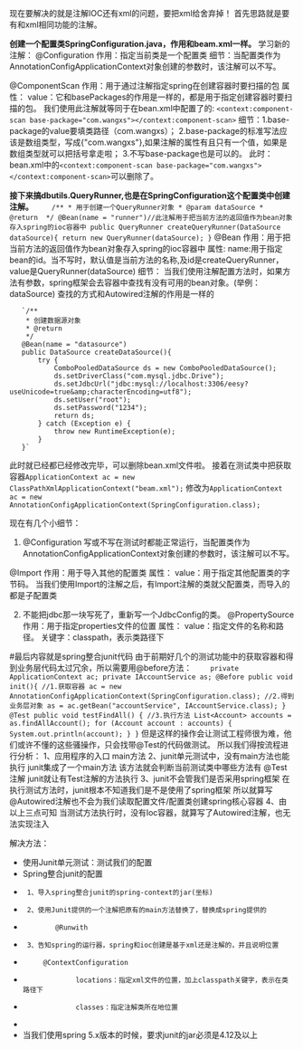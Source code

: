 现在要解决的就是注解IOC还有xml的问题，要把xml给舍弃掉！
首先思路就是要有和xml相同功能的注解。

**创建一个配置类SpringConfiguration.java，作用和beam.xml一样。**
学习新的注解：
@Configuration
     作用：指定当前类是一个配置类
     细节：当配置类作为AnnotationConfigApplicationContext对象创建的参数时，该注解可以不写。
     
@ComponentScan
     作用：用于通过注解指定spring在创建容器时要扫描的包
     属性：
       value：它和basePackages的作用是一样的，都是用于指定创建容器时要扫描的包。
              我们使用此注解就等同于在bean.xml中配置了的:
              `<context:component-scan base-package="com.wangxs"></context:component-scan>`
     细节：1.base-package的value要填类路径（com.wangxs）；
          2.base-package的标准写法应该是数组类型，写成{"com.wangxs"},如果注解的属性有且只有一个值，如果是数组类型就可以把括号拿走啦；
          3.不写base-package也是可以的。
     此时：bean.xml中的`<context:component-scan base-package="com.wangxs"></context:component-scan>`可以删除了。
     
**接下来搞dbutils.QueryRunner,也是在SpringConfiguration这个配置类中创建注解。**
`    /**
     * 用于创建一个QueryRunner对象
     * @param dataSource
     * @return 
     */
    @Bean(name = "runner")//此注解用于把当前方法的返回值作为bean对象存入spring的ioc容器中
    public QueryRunner createQueryRunner(DataSource dataSource){
        return new QueryRunner(dataSource);
    }`
 @Bean
       作用：用于把当前方法的返回值作为bean对象存入spring的ioc容器中
       属性:
           name:用于指定bean的id。当不写时，默认值是当前方法的名称,及id是createQueryRunner，value是QueryRunner(dataSource)
       细节：
           当我们使用注解配置方法时，如果方法有参数，spring框架会去容器中查找有没有可用的bean对象。(举例：dataSource)
           查找的方式和Autowired注解的作用是一样的
           
       `/**
        * 创建数据源对象
        * @return
        */
       @Bean(name = "datasource")
       public DataSource createDataSource(){
           try {
               ComboPooledDataSource ds = new ComboPooledDataSource();
               ds.setDriverClass("com.mysql.jdbc.Drive");
               ds.setJdbcUrl("jdbc:mysql://localhost:3306/eesy?useUnicode=true&amp;characterEncoding=utf8");
               ds.setUser("root");
               ds.setPassword("1234");
               return ds;
           } catch (Exception e) {
               throw new RuntimeException(e);
           }
       }`
       
  此时就已经都已经修改完毕，可以删除bean.xml文件啦。
  接着在测试类中把获取容器`ApplicationContext ac = new ClassPathXmlApplicationContext("beam.xml");`
  修改为`ApplicationContext ac = new AnnotationConfigApplicationContext(SpringConfiguration.class);`
  
 现在有几个小细节：
 1. @Configuration 写或不写在测试时都能正常运行，当配置类作为AnnotationConfigApplicationContext对象创建的参数时，该注解可以不写。
 
  @Import
      作用：用于导入其他的配置类
      属性：
          value：用于指定其他配置类的字节码。
                  当我们使用Import的注解之后，有Import注解的类就父配置类，而导入的都是子配置类
                  
 2. 不能把jdbc那一块写死了，重新写一个JdbcConfig的类。
  @PropertySource
      作用：用于指定properties文件的位置
      属性：
          value：指定文件的名称和路径。
                  关键字：classpath，表示类路径下
                  
                  
                  
#最后内容就是spring整合junit代码
由于前期好几个的测试功能中的获取容器和得到业务层代码太过冗余，所以需要用@before方法：
                    `    private ApplicationContext ac;
                        private IAccountService as;
                        @Before
                        public void init(){
                            //1.获取容器
                             ac = new AnnotationConfigApplicationContext(SpringConfiguration.class);
                            //2.得到业务层对象
                             as = ac.getBean("accountService", IAccountService.class);
                        }
                        @Test
                        public void testFindAll() {
                            //3.执行方法
                            List<Account> accounts = as.findAllAccount();
                            for (Account account : accounts) {
                                System.out.println(account);
                            }
                        }`
但是这样的操作会让测试工程师很为难，他们或许不懂的这些骚操作，只会找带@Test的代码做测试。
所以我们得按流程进行分析：
            1、应用程序的入口
                main方法
            2、junit单元测试中，没有main方法也能执行
                junit集成了一个main方法
                该方法就会判断当前测试类中哪些方法有 @Test注解
                junit就让有Test注解的方法执行
            3、junit不会管我们是否采用spring框架
                在执行测试方法时，junit根本不知道我们是不是使用了spring框架
                所以就算写@Autowired注解也不会为我们读取配置文件/配置类创建spring核心容器
            4、由以上三点可知
                当测试方法执行时，没有Ioc容器，就算写了Autowired注解，也无法实现注入 
                
                
解决方法：
 * 使用Junit单元测试：测试我们的配置
 * Spring整合junit的配置
 *      1、导入spring整合junit的spring-context的jar(坐标)
 *      2、使用Junit提供的一个注解把原有的main方法替换了，替换成spring提供的
 *             @Runwith
 *      3、告知spring的运行器，spring和ioc创建是基于xml还是注解的，并且说明位置
 *          @ContextConfiguration
 *                  locations：指定xml文件的位置，加上classpath关键字，表示在类路径下
 *                  classes：指定注解类所在地位置
 *
 *   当我们使用spring 5.x版本的时候，要求junit的jar必须是4.12及以上                       
                        
